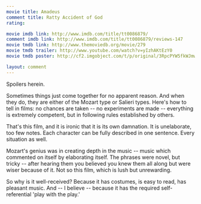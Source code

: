 ```yaml
---
movie title: Amadeus
comment title: Ratty Accident of God
rating: 

movie imdb link: http://www.imdb.com/title/tt0086879/
comment imdb link: http://www.imdb.com/title/tt0086879/reviews-147
movie tmdb link: http://www.themoviedb.org/movie/279
movie tmdb trailer: http://www.youtube.com/watch?v=yIzhAKtEzY0
movie tmdb poster: http://cf2.imgobject.com/t/p/original/3RpcPYW5fkWJmwrng2RpuSfKCv2.jpg

layout: comment
---
```


Spoilers herein.

Sometimes things just come together for no apparent reason. And when they do, they are either of the Mozart type or Salieri types. Here's how to tell in films: no chances are taken -- no experiments are made -- everything is extremely competent, but in following rules established by others.

That's this film, and it is ironic that it is its own damnation. It is unelaborate, too few notes. Each character can be fully described in one sentence. Every situation as well.

Mozart's genius was in creating depth in the music -- music which commented on itself by elaborating itself. The phrases were novel, but tricky -- after hearing them you believed you knew them all along but were wiser because of it. Not so this film, which is lush but unrewarding.

So why is it well-received? Because it has costumes, is easy to read, has pleasant music. And -- I believe -- because it has the required self-referential 'play with the play.'